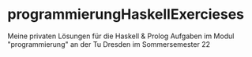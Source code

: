 # programmierungHaskellExercieses
Meine privaten Lösungen für die Haskell & Prolog Aufgaben im Modul "programmierung" an der Tu Dresden im Sommersemester 22
